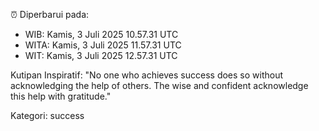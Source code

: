 ⏰ Diperbarui pada:
- WIB: Kamis, 3 Juli 2025 10.57.31 UTC
- WITA: Kamis, 3 Juli 2025 11.57.31 UTC
- WIT: Kamis, 3 Juli 2025 12.57.31 UTC

Kutipan Inspiratif:
"No one who achieves success does so without acknowledging the help of others. The wise and confident acknowledge this help with gratitude."


Kategori: success

